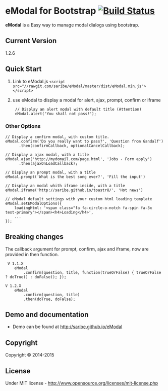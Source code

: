 # eModal for Bootstrap [![Build Status](https://travis-ci.org/saribe/eModal.svg?branch=master)](https://travis-ci.org/saribe/eModal)
**eModal** is a Easy way to manage modal dialogs using bootstrap.

## Current Version
1.2.6

## Quick Start

1. Link to eModal.js `<script src="//rawgit.com/saribe/eModal/master/dist/eModal.min.js"></script>`
2. use eModal to display a modal for alert, ajax, prompt, confirm or iframe

        // Display an alert modal with default title (Attention)
        eModal.alert('You shall not pass!');

### Other Options
    // Display a confirm modal, with custom title.
    eModal.confirm('Do you really want to pass?', 'Question from Gandalf')
          .then(confirmCallback, optionalCancelCallback);

    // Display a ajax modal, with a title
    eModal.ajax('http://mydomail.com/page.html', 'Jobs - Form apply')
          .then(ajaxOnLoadCallback);

    // Display an prompt modal, with a title
    eModal.prompt('What is the best song ever?', 'Fill the input')

    // Display an modal whith iframe inside, with a title
    eModal.iframe('http://saribe.github.io/toastr8/', 'Hot news')

    // eModal default settings with your custom html loading template
    eModal.setEModalOptions({
        loadingHtml: '<span class="fa fa-circle-o-notch fa-spin fa-3x text-primary"></span><h4>Loading</h4>',
        ...
    });

## Breaking changes

The callback argument for prompt, confirm, ajax and iframe, now are provided in then function.

     V 1.1.X
        eModal
            .confirm(question, title, function(trueOrFalse) { trueOrFalse ? doTrue() : doFalse(); });

    V 1.2.X
        eModal
            .confirm(question, title)
            .then(doTrue, doFalse);

## Demo and documentation
- Demo can be found at http://saribe.github.io/eModal

## Copyright
Copyright © 2014-2015

## License
Under MIT license - http://www.opensource.org/licenses/mit-license.php
